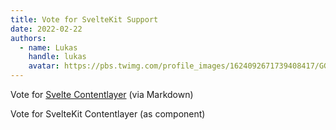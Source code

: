 ```yaml
---
title: Vote for SvelteKit Support
date: 2022-02-22
authors:
  - name: Lukas
    handle: lukas
    avatar: https://pbs.twimg.com/profile_images/1624092671739408417/GGvOzADg_400x400.jpg
---
```


<script context="module">
  import ExternalLink from '$lib/components/ExternalLink.svelte';
</script>

Vote for [Svelte Contentlayer](https://github.com/contentlayerdev/contentlayer/issues/170) (via Markdown)

Vote for <ExternalLink ariaLabel=" Svelte Contentlayer" href="https://github.com/contentlayerdev/contentlayer/issues/170">SvelteKit Contentlayer</ExternalLink> (as component)
